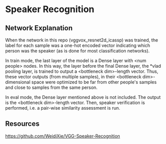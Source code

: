 # Speaker Recognition

## Network Explanation 

When the network in this repo (vggvox_resnet2d_icassp) was trained, the label for each sample was a one-hot encoded vector indicating which person was the speaker (as is done for most classification networks). 

In train mode, the last layer of the model is a Dense layer with <num people\> nodes. In this way, the layer before the final Dense layer, the *vlad pooling layer, is trained to output a <bottleneck dim\>-length vector. Thus, these vector outputs (from multiple samples), in their <bottleneck dim\>-dimensional space were optimized to be far from other people's samples and close to samples from the same person.

In eval mode, the Dense layer mentioned above is not included. The output is the <bottleneck dim\>-length vector. Then, speaker verification is performed, i.e. a pair-wise similarity assessment is run.

## Resources
https://github.com/WeidiXie/VGG-Speaker-Recognition